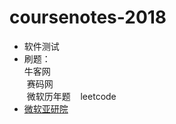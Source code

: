# coursenotes-2018
* 软件测试
* 刷题：  
  牛客网  
  赛码网  
  微软历年题  
  leetcode  
* [微软亚研院](https://www.zhihu.com/question/50512586)
